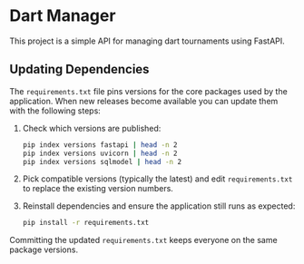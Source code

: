 # Dart Manager

This project is a simple API for managing dart tournaments using FastAPI.

## Updating Dependencies

The `requirements.txt` file pins versions for the core packages used by the
application. When new releases become available you can update them with the
following steps:

1. Check which versions are published:

   ```bash
   pip index versions fastapi | head -n 2
   pip index versions uvicorn | head -n 2
   pip index versions sqlmodel | head -n 2
   ```

2. Pick compatible versions (typically the latest) and edit `requirements.txt`
   to replace the existing version numbers.
3. Reinstall dependencies and ensure the application still runs as expected:

   ```bash
   pip install -r requirements.txt
   ```

Committing the updated `requirements.txt` keeps everyone on the same package
versions.
